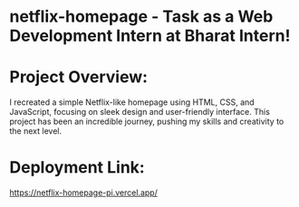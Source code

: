 # netflix-homepage - Task as a Web Development Intern at Bharat Intern!

# Project Overview:
I recreated a simple Netflix-like homepage using HTML, CSS, and JavaScript, focusing on sleek design and user-friendly interface. This project has been an incredible journey, pushing my skills and creativity to the next level.

# Deployment Link: 
https://netflix-homepage-pi.vercel.app/

